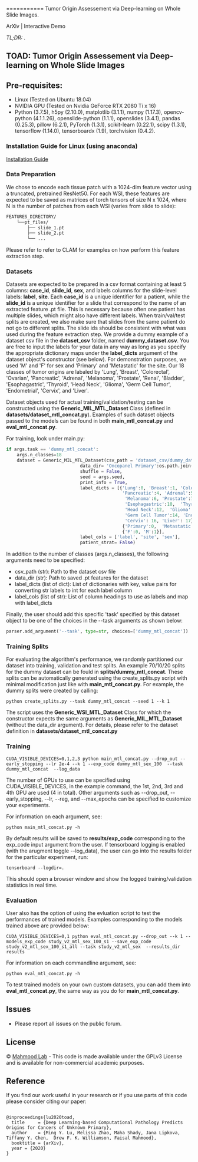 <!-- CLAM <img src="logo.jpg" width="350px" align="right" /> -->
===========
Tumor Origin Assessement via Deep-learning on Whole Slide Images.

ArXiv | Interactive Demo 

*TL;DR: .*

## TOAD: Tumor Origin Assessement via Deep-learning on Whole Slide Images

## Pre-requisites:
* Linux (Tested on Ubuntu 18.04)
* NVIDIA GPU (Tested on Nvidia GeForce RTX 2080 Ti x 16)
* Python (3.7.5), h5py (2.10.0), matplotlib (3.1.1), numpy (1.17.3), opencv-python (4.1.1.26), openslide-python (1.1.1), openslides (3.4.1), pandas (0.25.3), pillow (6.2.1), PyTorch (1.3.1), scikit-learn (0.22.1), scipy (1.3.1), tensorflow (1.14.0), tensorboardx (1.9), torchvision (0.4.2).

### Installation Guide for Linux (using anaconda)
[Installation Guide](INSTALLATION.md)

<!-- ## Weakly-Supervised Learning using Slide-Level Labels with CLAM -->

<!-- <img src="CLAM2.jpg" width="1000px" align="center" /> -->

### Data Preparation
We chose to encode each tissue patch with a 1024-dim feature vector using a truncated, pretrained ResNet50. For each WSI, these features are expected to be saved as matrices of torch tensors of size N x 1024, where N is the number of patches from each WSI (varies from slide to slide):
```bash
FEATURES_DIRECTORY/
    └──pt_files/
        ├── slide_1.pt
        ├── slide_2.pt
        └── ...
```
Please refer to refer to CLAM for examples on how perform this feature extraction step.

### Datasets
Datasets are expected to be prepared in a csv format containing at least 5 columns: **case_id**, **slide_id**, **sex**, and labels columns for the slide-level labels: **label**, **site**. Each **case_id** is a unique identifier for a patient, while the **slide_id** is a unique identifier for a slide that correspond to the name of an extracted feature .pt file. This is necessary because often one patient has multiple slides, which might also have different labels. When train/val/test splits are created, we also make sure that slides from the same patient do not go to different splits. The slide ids should be consistent with what was used during the feature extraction step. We provide a dummy example of a dataset csv file in the **dataset_csv** folder, named **dummy_dataset.csv**. You are free to input the labels for your data in any way as long as you specify the appropriate dictionary maps under the **label_dicts** argument of the dataset object's constructor (see below). For demonstration purposes, we used 'M' and 'F' for sex and 'Primary' and 'Metastatic' for the site. Our 18 classes of tumor origins are labaled by 'Lung', 'Breast', 'Colorectal', 'Ovarian', 'Pancreatic', 'Adrenal', 'Melanoma', 'Prostate', 'Renal', 'Bladder', 'Esophagastric',  'Thyroid', 'Head Neck',  'Glioma', 'Germ Cell Tumor', 'Endometrial', 'Cervix', and 'Liver'.

Dataset objects used for actual training/validation/testing can be constructed using the **Generic_MIL_MTL_Dataset** Class (defined in **datasets/dataset_mtl_concat.py**). Examples of such dataset objects passed to the models can be found in both **main_mtl_concat.py** and **eval_mtl_concat.py**. 

For training, look under main.py:
```python 
if args.task == 'dummy_mtl_concat':
    args.n_classes=18
    dataset = Generic_MIL_MTL_Dataset(csv_path = 'dataset_csv/dummy_dataset.csv',
                            data_dir= 'Oncopanel Primary':os.path.join(args.data_root_dir,'DUMMY_DATA_DIR')
                            shuffle = False, 
                            seed = args.seed, 
                            print_info = True,
                            label_dicts = [{'Lung':0, 'Breast':1, 'Colorectal':2, 'Ovarian':3, 
                                            'Pancreatic':4, 'Adrenal':5, 
                                             'Melanoma':6, 'Prostate':7, 'Renal':8, 'Bladder':9, 
                                             'Esophagastric':10,  'Thyroid':11,
                                             'Head Neck':12,  'Glioma':13, 
                                             'Germ Cell Tumor':14, 'Endometrial': 15, 
                                             'Cervix': 16, 'Liver': 17},
                                            {'Primary':0,  'Metastatic':1},
                                            {'F':0, 'M':1}],
                            label_cols = ['label', 'site', 'sex'],
                            patient_strat= False)
```
In addition to the number of classes (args.n_classes), the following arguments need to be specified:
* csv_path (str): Path to the dataset csv file
* data_dir (str): Path to saved .pt features for the dataset
* label_dicts (list of dict): List of dictionaries with key, value pairs for converting str labels to int for each label column
* label_cols (list of str): List of column headings to use as labels and map with label_dicts

Finally, the user should add this specific 'task' specified by this dataset object to be one of the choices in the --task arguments as shown below:

```python
parser.add_argument('--task', type=str, choices=['dummy_mtl_concat'])
```

### Training Splits
For evaluating the algorithm's performance, we randomly partitioned our dataset into training, validation and test splits. An example 70/10/20 splits for the dummy dataset can be fould in **splits/dummy_mtl_concat**. These splits can be automatically generated using the create_splits.py script with minimal modification just like with **main_mtl_concat.py**. For example, the dummy splits were created by calling:
 
``` shell
python create_splits.py --task dummy_mtl_concat --seed 1 --k 1
```
The script uses the **Generic_WSI_MTL_Dataset** Class for which the constructor expects the same arguments as 
**Generic_MIL_MTL_Dataset** (without the data_dir argument). For details, please refer to the dataset definition in **datasets/dataset_mtl_concat.py**

### Training
``` shell
CUDA_VISIBLE_DEVICES=0,1,2,3 python main_mtl_concat.py --drop_out --early_stopping --lr 2e-4 --k 1 --exp_code dummy_mtl_sex_100  --task dummy_mtl_concat  --log_data 
```
The number of GPUs to use can be specified using CUDA_VISIBLE_DEVICES, in the example command, the 1st, 2nd, 3rd and 4th GPU are used (4 in total). Other arguments such as --drop_out, --early_stopping, --lr, --reg, and --max_epochs can be specified to customize your experiments. 

For information on each argument, see:
``` shell
python main_mtl_concat.py -h
```

By default results will be saved to **results/exp_code** corresponding to the exp_code input argument from the user. If tensorboard logging is enabled (with the arugment toggle --log_data), the user can go into the results folder for the particular experiment, run:
``` shell
tensorboard --logdir=.
```
This should open a browser window and show the logged training/validation statistics in real time. 

### Evaluation 
User also has the option of using the evluation script to test the performances of trained models. Examples corresponding to the models trained above are provided below:
``` shell
CUDA_VISIBLE_DEVICES=0,1 python eval_mtl_concat.py --drop_out --k 1 --models_exp_code study_v2_mtl_sex_100_s1 --save_exp_code study_v2_mtl_sex_100_s1_all --task study_v2_mtl_sex  --results_dir results
```

For information on each commandline argument, see:
``` shell
python eval_mtl_concat.py -h
```

To test trained models on your own custom datasets, you can add them into **eval_mtl_concat.py**, the same way as you do for **main_mtl_concat.py**.

<!-- <img src="fig-gh3.jpg" width="1000px" align="center" />	 -->

## Issues
- Please report all issues on the public forum.

## License
© [Mahmood Lab](http://www.mahmoodlab.org) - This code is made available under the GPLv3 License and is available for non-commercial academic purposes. 

## Reference
If you find our work useful in your research or if you use parts of this code please consider citing our paper:
```

@inproceedings{lu2020toad,
  title     = {Deep Learning-based Computational Pathology Predicts Origins for Cancers of Unknown Primary},
  author    = {Ming Y. Lu, Melissa Zhao, Maha Shady, Jana Lipkova,  Tiffany Y. Chen,  Drew F. K. Williamson, Faisal Mahmood},
  booktitle = {arXiv},
  year = {2020}
}
```
